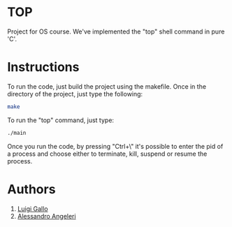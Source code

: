 # TOP
Project for OS course. We've implemented the "top" shell command in pure 'C'.

# Instructions
To run the code, just build the project using the makefile. Once in the directory of the project, just type the following:
```bash
make
```
To run the "top" command, just type:
```bash
./main
```
Once you run the code, by pressing "Ctrl+\\" it's possible to enter the pid of a process and choose either to terminate, kill, suspend or resume the process.

# Authors
1. [Luigi Gallo](https://github.com/luigi-ga)
2. [Alessandro Angeleri](https://github.com/aleangeleri)
